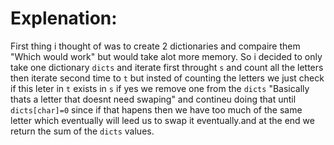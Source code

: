 # Explenation:
First thing i thought of was to create 2 dictionaries and compaire them "Which would work" but would take alot more memory. So i decided to only take one dictionary `dicts` and iterate first throught `s` and count all the letters then iterate second time to `t` but insted of counting the letters we just check if this leter in `t` exists in `s` if yes we remove one from the `dicts` "Basically thats a letter that doesnt need swaping" and contineu doing that until `dicts[char]=0` since if that hapens then we have too much of the same letter which eventually will leed us to swap it eventually.and at the end we return the sum of the `dicts` values.​
